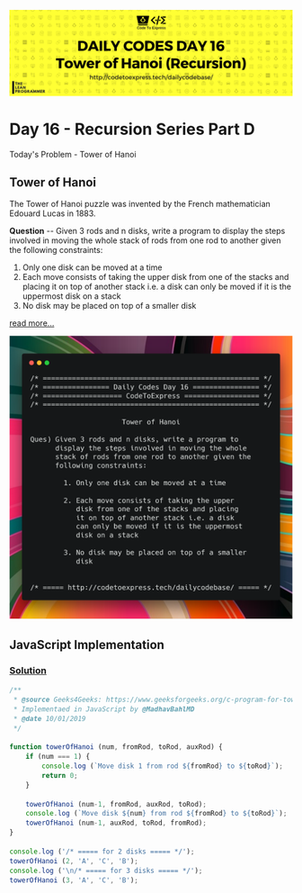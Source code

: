 ![cover](./cover.png)

# Day 16 - Recursion Series Part D

Today's Problem - Tower of Hanoi

## Tower of Hanoi

The Tower of Hanoi puzzle was invented by the French mathematician Edouard Lucas in 1883.

**Question** -- Given 3 rods and n disks, write a program to display the steps involved in moving the whole stack of rods from one rod to another given the following constraints:

1. Only one disk can be moved at a time
2. Each move consists of taking the upper disk from one of the stacks and placing it on top of another stack i.e. a disk can only be moved if it is the uppermost disk on a stack
3. No disk may be placed on top of a smaller disk

[read more...](http://interactivepython.org/runestone/static/pythonds/Recursion/TowerofHanoi.html)

![ques](./ques.png)

## JavaScript Implementation

### [Solution](./JavaScript/hanoi_MadhavBahlMD.js)

```js
/**
 * @source Geeks4Geeks: https://www.geeksforgeeks.org/c-program-for-tower-of-hanoi/
 * Implementaed in JavaScript by @MadhavBahlMD
 * @date 10/01/2019
 */

function towerOfHanoi (num, fromRod, toRod, auxRod) {
    if (num === 1) {
        console.log (`Move disk 1 from rod ${fromRod} to ${toRod}`);
        return 0;
    }

    towerOfHanoi (num-1, fromRod, auxRod, toRod);
    console.log (`Move disk ${num} from rod ${fromRod} to ${toRod}`);
    towerOfHanoi (num-1, auxRod, toRod, fromRod);
}

console.log ('/* ===== for 2 disks ===== */');
towerOfHanoi (2, 'A', 'C', 'B');
console.log ('\n/* ===== for 3 disks ===== */');
towerOfHanoi (3, 'A', 'C', 'B');
```